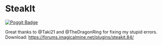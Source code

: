 # SteakIt

[![Poggit Badge](https://poggit.pmmp.io/ci.badge/HimbeersaftLP/SteakIt/SteakIt)](https://poggit.pmmp.io/ci/HimbeersaftLP/SteakIt/SteakIt)

Great thanks to @Taki21 and @TheDragonRing for fixing my stupid errors.
Download: https://forums.imagicalmine.net/plugins/steakit.84/
